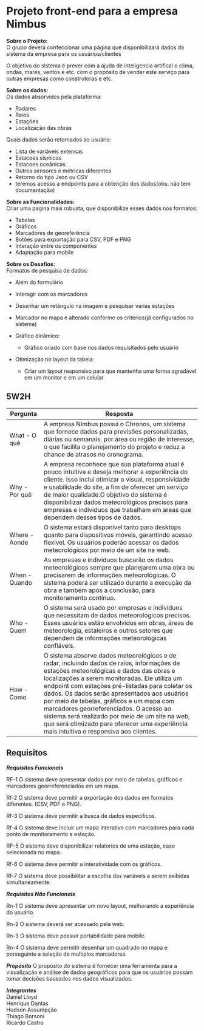 <h1>Projeto front-end para a empresa Nimbus</h1>

**Sobre o Projeto:** <br>
O grupo deverá confeccionar uma página que disponibilizará dados do sistema da empresa para os usuários/clientes

O objetivo do sistema é prever com a ajuda de inteligencia artifical o clima, ondas, marés, ventos e etc. 
com o propósito de vender este serviço para outras empresas como construtoras e etc.

**Sobre os dados:** <br>
Os dados absorvidos pela plataforma:
  * Radares
  * Raios
  * Estações
  * Localização das obras
    
Quais dados serão retornados ao usuário:
  * Lista de variáveis extensas
  * Estacoes sísmicas
  * Estacoes oceânicas
  * Outros sensores e métricas diferentes
  * Retorno do tipo Json ou CSV
  * teremos acesso a endpoints para a obtenção dos dados(obs: não tem documentação)

**Sobre as Funcionalidades:** <br>
 Criar uma pagina mais robusta, que disponibilize esses dados nos formatos:
  * Tabelas
  * Gráficos
  * Marcadores de georeferência
  * Botões para exportação para CSV, PDF e PNG
  * Interação entre os componentes
  * Adaptação para mobile

**Sobre os Desafios:** <br>
 Formatos de pesquisa de dados:
  * Além do formulário
  * Interagir com os marcadores
  * Desenhar um retângulo na imagem e pesquisar varias estações
  * Marcador no mapa é alterado conforme os critérios(já configurados no sistema)

 * Gráfico dinâmico:
   * Gráfico criado com base nos dados requisitados pelo usuário

 * Otimização no layout da tabela:
   * Criar um layout responsivo para que mantenha uma forma agradável em um monitor e em um celular

<h2>5W2H</h2>

Pergunta | Resposta
-------------|-------------
What - O quê  | A empresa Nimbus possui o Chronos, um sistema que fornece dados para previsões personalizadas, diárias ou semanais, por área ou regiâo de interesse, o que facilita o planejamento do projeto e reduz a chance de atrasos no cronograma.
Why - Por quê  | A empresa reconhece que sua plataforma atual é pouco intuitiva e deseja melhorar a experiência do cliente. Isso inclui otimizar o visual, responsividade e usabilidade do site, a fim de oferecer um serviço de maior qualidade.O objetivo do sistema é disponibilizar dados meteorológicos precisos para empresas e individuos que trabalham em areas que dependem desses tipos de dados.
Where - Aonde | O sistema estará disponível tanto para desktops quanto para dispositivos móveis, garantindo acesso flexível. Os usuários poderão acessar os dados meteorológicos por meio de um site na web. 
When - Quando | As empresas e indivíduos buscarão os dados meteorológicos sempre que planejarem uma obra ou precisarem de informações meteorológicas. O sistema poderá ser utilizado durante a execução da obra e também após a conclusão, para monitoramento contínuo.  
Who - Quem | O sistema será usado por empresas e indivíduos que necessitam de dados meteorológicos precisos. Esses usuários estão envolvidos em obras, áreas de meteorologia, estaleiros e outros setores que dependem de informações meteorológicas confiáveis. 
How - Como | O sistema absorve dados meteorológicos e de radar, incluindo dados de raios, informações de estações meteorológicas e dados das obras e localizações a serem monitoradas. Ele utiliza um endpoint com estações pré-listadas para coletar os dados. Os dados serão apresentados aos usuários por meio de tabelas, gráficos e um mapa com marcadores georreferenciados. O acesso ao sistema será realizado por meio de um site na web, que será otimizado para oferecer uma experiência mais intuitiva e responsiva aos clientes.  

<h2>Requisitos</h2>


***Requisitos Funcionais***

RF-1 O sistema deve apresentar dados por meio de tabelas, gráficos e marcadores georreferenciados em um mapa.

Rf-2 O sistema deve permitir  a exportação dos dados em formatos diferentes. (CSV, PDF e PNG).

Rf-3 O sistema deve permitir a busca de dados específicos.

Rf-4 O sistema deve incluir um mapa interativo com marcadores para cada ponto de monitoramento e estação.

RF-5 O sistema deve disponibilizar relatorios de uma estação, caso selecionada no mapa.

Rf-6 O sistema deve permitir a interatividade com os gráficos.

Rf-7 O sistema deve possibilitar a escolha das variáveis a serem exibidas simultaneamente.


***Requisitos Não Funcionais***

Rn-1 O sistema deve apresentar um novo layout, melhorando a experiência do usuário.

Rn-2 O sistema deverá ser acessado pela web.

Rn-3 O sistema deve possuir portabilidade para mobile.

Rn-4 O sistema deve permitir desenhar um quadrado no mapa e porseguinte a seleção de multiplos marcadores.

***Propósito***
O propósito do sistema é fornecer uma ferramenta para a visualização e análise de dados geográficos para que os usuários possam tomar decisões baseados nos dados visualizados.

***Integrantes*** <br>
Daniel Lloyd <br>
Henrique Dantas <br>
Hudson Assumpção <br>
Thiago Borsoni <br>
Ricardo Castro
